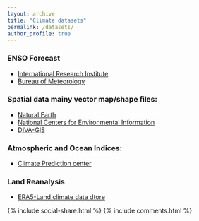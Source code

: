 ```yaml
---
layout: archive
title: "Climate datasets"
permalink: /datasets/
author_profile: true
---
```

### ENSO Forecast
- [International Research Institute](https://iri.columbia.edu/our-expertise/climate/forecasts/enso/current/?enso_tab=enso-cpc_update)
- [Bureau of Meteorology](http://www.bom.gov.au/climate/enso/)

### Spatial data mainy vector map/shape files:
- [Natural Earth](https://www.naturalearthdata.com/)
- [National Centers for Environmental Information](https://www.ngdc.noaa.gov/mgg/shorelines/gshhs.html)
- [DIVA-GIS](http://www.diva-gis.org/)

### Atmospheric and Ocean Indices: 
- [Climate Prediction center](https://www.cpc.ncep.noaa.gov/data/indices/)

### Land Reanalysis
- [ERA5-Land climate data dtore](https://cds.climate.copernicus.eu/cdsapp#!/home)

{% include social-share.html %} 
{% include comments.html %}
